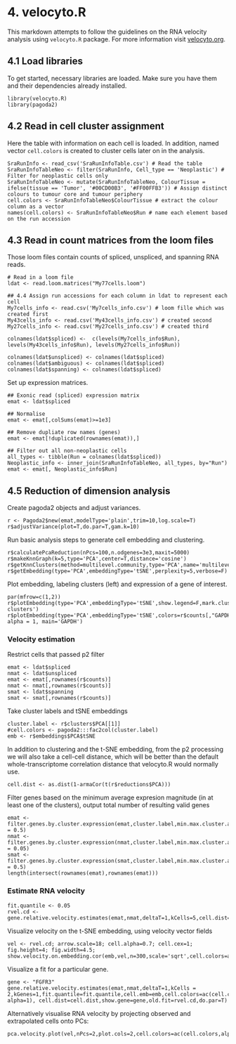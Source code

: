 # 4. velocyto.R
This markdown attempts to follow the guidelines on the RNA velocity analysis using `velocyto.R` package. For more information visit [velocyto.org](http://velocyto.org/).

## 4.1 Load libraries
To get started, necessary libraries are loaded. Make sure you have them and their dependencies already installed.
```{r}
library(velocyto.R)
library(pagoda2)
```

## 4.2 Read in cell cluster assignment
Here the table with information on each cell is loaded. In addition, named vector `cell.colors` is created to cluster cells later on in the analysis.
```{r}
SraRunInfo <- read_csv('SraRunInfoTable.csv') # Read the table
SraRunInfoTableNeo <- filter(SraRunInfo, Cell_type == 'Neoplastic') # Filter for neoplastic cells only
SraRunInfoTableNeo <- mutate(SraRunInfoTableNeo, ColourTissue = ifelse(tissue == 'Tumor', '#00CD00B3', '#FF00FFB3')) # Assign distinct colours to tumour core and tumour periphery
cell.colors <- SraRunInfoTableNeo$ColourTissue # extract the colour column as a vector
names(cell.colors) <- SraRunInfoTableNeo$Run # name each element based on the run accession
```

## 4.3 Read in count matrices from the loom files
Those loom files contain counts of spliced, unspliced, and spanning RNA reads.  
```{r}
# Read in a loom file
ldat <- read.loom.matrices("My77cells.loom")

## 4.4 Assign run accessions for each column in ldat to represent each cell
My7cells_info <- read.csv('My7cells_info.csv') # loom fille which was created first
My43cells_info <- read.csv('My43cells_info.csv') # created second
My27cells_info <- read.csv('My27cells_info.csv') # created third

colnames(ldat$spliced) <-  c(levels(My7cells_info$Run), levels(My43cells_info$Run), levels(My27cells_info$Run))
                             
colnames(ldat$unspliced) <- colnames(ldat$spliced)
colnames(ldat$ambiguous) <- colnames(ldat$spliced)
colnames(ldat$spanning) <- colnames(ldat$spliced)
```

Set up expression matrices.
```{r}
## Exonic read (spliced) expression matrix
emat <- ldat$spliced

## Normalise
emat <- emat[,colSums(emat)>=1e3]

## Remove dupliate row names (genes)
emat <- emat[!duplicated(rownames(emat)),]

## Filter out all non-neoplastic cells
all_types <- tibble(Run = colnames(ldat$spliced))
Neoplastic_info <- inner_join(SraRunInfoTableNeo, all_types, by="Run")
emat <- emat[, Neoplastic_info$Run]

```

## 4.5 Reduction of dimension analysis
Create pagoda2 objects and adjust variances.
```{r}
r <- Pagoda2$new(emat,modelType='plain',trim=10,log.scale=T)
r$adjustVariance(plot=T,do.par=T,gam.k=10)
```

Run basic analysis steps to generate cell embedding and clustering.
```{r}
r$calculatePcaReduction(nPcs=100,n.odgenes=3e3,maxit=5000)
r$makeKnnGraph(k=5,type='PCA',center=T,distance='cosine')
r$getKnnClusters(method=multilevel.community,type='PCA',name='multilevel')
r$getEmbedding(type='PCA',embeddingType='tSNE',perplexity=5,verbose=F)
```

Plot embedding, labeling clusters (left) and expression of a gene of interest.
```{r}
par(mfrow=c(1,2))
r$plotEmbedding(type='PCA',embeddingType='tSNE',show.legend=F,mark.clusters=F,min.group.size=2,shuffle.colors=F,mark.cluster.cex=1,alpha=1,main='cell clusters')
r$plotEmbedding(type='PCA',embeddingType='tSNE',colors=r$counts[,"GAPDH"], alpha = 1, main='GAPDH')
```

### Velocity estimation

Restrict cells that passed p2 filter
```{r}
emat <- ldat$spliced
nmat <- ldat$unspliced
emat <- emat[,rownames(r$counts)]
nmat <- nmat[,rownames(r$counts)]
smat <- ldat$spanning
smat <- smat[,rownames(r$counts)]
```

Take cluster labels and tSNE embeddings
```{r}
cluster.label <- r$clusters$PCA[[1]]
#cell.colors <- pagoda2:::fac2col(cluster.label)
emb <- r$embeddings$PCA$tSNE
```

In addition to clustering and the t-SNE embedding, from the p2 processing we will also take a cell-cell distance, which will be better than the default whole-transcriptome correlation distance that velocyto.R would normally use.
```{r}
cell.dist <- as.dist(1-armaCor(t(r$reductions$PCA)))
```

Filter genes based on the minimum average expresion magnitude (in at least one of the clusters), output total number of resulting valid genes
```{r}
emat <- filter.genes.by.cluster.expression(emat,cluster.label,min.max.cluster.average = 0.5)
nmat <- filter.genes.by.cluster.expression(nmat,cluster.label,min.max.cluster.average = 0.05)
smat <- filter.genes.by.cluster.expression(smat,cluster.label,min.max.cluster.average = 0.5)
length(intersect(rownames(emat),rownames(emat)))
```
### Estimate RNA velocity
```{r}
fit.quantile <- 0.05
rvel.cd <- gene.relative.velocity.estimates(emat,nmat,deltaT=1,kCells=5,cell.dist=cell.dist,fit.quantile=fit.quantile)
```

Visualize velocity on the t-SNE embedding, using velocity vector fields
```{r}
vel <- rvel.cd; arrow.scale=18; cell.alpha=0.7; cell.cex=1; fig.height=4; fig.width=4.5;
show.velocity.on.embedding.cor(emb,vel,n=300,scale='sqrt',cell.colors=ac(cell.colors,alpha=1),cex=cell.cex,arrow.scale=arrow.scale,arrow.lwd=1)
```

Visualize a fit for a particular gene.
```{r}
gene <- "FGFR3"
gene.relative.velocity.estimates(emat,nmat,deltaT=1,kCells = 2,kGenes=1,fit.quantile=fit.quantile,cell.emb=emb,cell.colors=ac(cell.colors, alpha=1), cell.dist=cell.dist,show.gene=gene,old.fit=rvel.cd,do.par=T)
```

Alternatively visualise RNA velocity by projecting observed and extrapolated cells onto PCs:
```{r}
pca.velocity.plot(vel,nPcs=2,plot.cols=2,cell.colors=ac(cell.colors,alpha=0.7),cex=1.2,pcount=0.1,pc.multipliers=c(1,-1))
```




